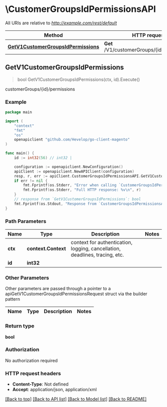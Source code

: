 # \CustomerGroupsIdPermissionsAPI

All URIs are relative to *http://example.com/rest/default*

Method | HTTP request | Description
------------- | ------------- | -------------
[**GetV1CustomerGroupsIdPermissions**](CustomerGroupsIdPermissionsAPI.md#GetV1CustomerGroupsIdPermissions) | **Get** /V1/customerGroups/{id}/permissions | customerGroups/{id}/permissions



## GetV1CustomerGroupsIdPermissions

> bool GetV1CustomerGroupsIdPermissions(ctx, id).Execute()

customerGroups/{id}/permissions



### Example

```go
package main

import (
	"context"
	"fmt"
	"os"
	openapiclient "github.com/Hevelop/go-client-magento"
)

func main() {
	id := int32(56) // int32 | 

	configuration := openapiclient.NewConfiguration()
	apiClient := openapiclient.NewAPIClient(configuration)
	resp, r, err := apiClient.CustomerGroupsIdPermissionsAPI.GetV1CustomerGroupsIdPermissions(context.Background(), id).Execute()
	if err != nil {
		fmt.Fprintf(os.Stderr, "Error when calling `CustomerGroupsIdPermissionsAPI.GetV1CustomerGroupsIdPermissions``: %v\n", err)
		fmt.Fprintf(os.Stderr, "Full HTTP response: %v\n", r)
	}
	// response from `GetV1CustomerGroupsIdPermissions`: bool
	fmt.Fprintf(os.Stdout, "Response from `CustomerGroupsIdPermissionsAPI.GetV1CustomerGroupsIdPermissions`: %v\n", resp)
}
```

### Path Parameters


Name | Type | Description  | Notes
------------- | ------------- | ------------- | -------------
**ctx** | **context.Context** | context for authentication, logging, cancellation, deadlines, tracing, etc.
**id** | **int32** |  | 

### Other Parameters

Other parameters are passed through a pointer to a apiGetV1CustomerGroupsIdPermissionsRequest struct via the builder pattern


Name | Type | Description  | Notes
------------- | ------------- | ------------- | -------------


### Return type

**bool**

### Authorization

No authorization required

### HTTP request headers

- **Content-Type**: Not defined
- **Accept**: application/json, application/xml

[[Back to top]](#) [[Back to API list]](../README.md#documentation-for-api-endpoints)
[[Back to Model list]](../README.md#documentation-for-models)
[[Back to README]](../README.md)

